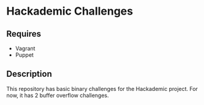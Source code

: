 # Hackademic Challenges

## Requires

* Vagrant
* Puppet

## Description

This repository has basic binary challenges for the Hackademic project. 
For now, it has 2 buffer overflow challenges.
